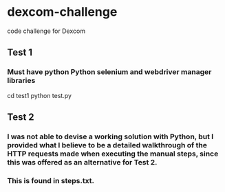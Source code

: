 # dexcom-challenge
code challenge for Dexcom

## Test 1
### Must have python Python selenium and webdriver manager libraries
cd test1
python test.py

## Test 2
### I was not able to devise a working solution with Python, but I provided what I believe to be a detailed walkthrough of the HTTP requests made when executing the manual steps, since this was offered as an alternative for Test 2.
### This is found in steps.txt.
